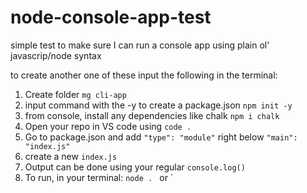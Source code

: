 # node-console-app-test
simple test to make sure I can run a console app using plain ol' javascrip/node syntax

to create another one of these input the following in the terminal:

1. Create folder ``` mg cli-app ```
2. input command with the -y to create a package.json  ``` npm init -y ```
3. from console, install any dependencies like chalk `npm i chalk`
4. Open your repo in VS code using ``` code . ```
5. Go to package.json and add ```"type": "module"``` right below `"main": "index.js"`
6. create a new ` index.js `
7. Output can be done using your regular `console.log()`
8. To run, in your terminal: `node . ` or `
